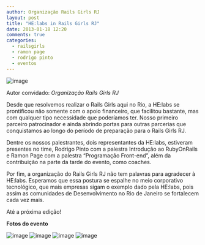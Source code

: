 ```yaml
---
author: Organização Rails Girls RJ
layout: post
title: "HE:labs in Rails Girls RJ"
date: 2013-01-18 12:20
comments: true
categories:
  - railsgirls
  - ramon page
  - rodrigo pinto
  - eventos
---
```

![image](/blog/images/posts/rails-gils-logo.png)

Autor convidado: _Organização Rails Girls RJ_
<!--more-->

Desde que resolvemos realizar o Rails Girls aqui no Rio, a HE:labs se prontificou não somente
com o apoio financeiro, que facilitou bastante, mas com qualquer tipo necessidade que
poderíamos ter. Nosso primeiro parceiro patrocinador e ainda abrindo portas para outras
parcerias que conquistamos ao longo do período de preparação para o Rails Girls RJ.

Dentre os nossos palestrantes, dois representantes da HE:labs, estiveram presentes no time,
Rodrigo Pinto com a palestra Introdução ao RubyOnRails e Ramon Page com a palestra
“Programação Front-end”, além da contribuição na parte da tarde do evento, como coaches.

Por fim, a organização do Rails Girls RJ não tem palavras para agradecer à HE:labs. Esperamos
que essa postura se espalhe no meio corporativo tecnológico, que mais empresas sigam o
exemplo dado pela HE:labs, pois assim as comunidades de Desenvolvimento no Rio de Janeiro
se fortalecem cada vez mais.

Até a próxima edição!

__Fotos do evento__

![image](/blog/images/posts/rails-gils-rodrigo-pinto.jpg)
![image](/blog/images/posts/rails-gils-rodrigo-pinto-2.jpg)
![image](/blog/images/posts/rails-gils-ramon-page.jpg)
![image](/blog/images/posts/rails-gils-ramon-page-2.jpg)
